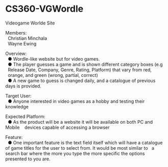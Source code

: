 # CS360-VGWordle
Videogame Worlde Site

Members:
  <br />&nbsp;&nbsp;Christian Minchala
  <br />&nbsp;&nbsp;Wayne Ewing

Overview:
  <br />&nbsp;&nbsp;● Wordle-like website but for video games.
  <br />&nbsp;&nbsp;● The player guesses a game and is shown different category boxes (e.g 
  &nbsp;&nbsp;Release Date, Company, Genre, Rating, Platform) that vary from red, 
  &nbsp;&nbsp;orange, and green (wrong, partial, correct)
  <br />&nbsp;&nbsp;● A new game to guess is changed daily, and a catalogue of previous days is 
  provided.


Target User:
  <br />&nbsp;&nbsp;● Anyone interested in video games as a hobby and testing their knowledge


Expected Platform:
  <br />&nbsp;&nbsp;● As the product will be a website it will be available on both PC and Mobile 
  &nbsp;&nbsp;&nbsp;devices capable of accessing a browser

Feature:
  <br />&nbsp;&nbsp;● One important feature is the text field itself which will have a catalogue of 
  game titles for the user to select from. It would be most similar to 
  &nbsp;&nbsp;a search bar where the more you type the more specific the options presented to you are.
